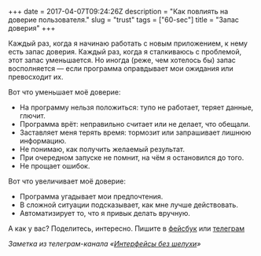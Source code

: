 +++
date = 2017-04-07T09:24:26Z
description = "Как повлиять на доверие пользователя."
slug = "trust"
tags = ["60-sec"]
title = "Запас доверия"
+++

Каждый раз, когда я начинаю работать с новым приложением, к нему есть запас доверия. Каждый раз, когда я сталкиваюсь с проблемой, этот запас уменьшается. Но иногда (реже, чем хотелось бы) запас восполняется — если программа оправдывает мои ожидания или превосходит их.

Вот что уменьшает моё доверие:

- На программу нельзя положиться: тупо не работает, теряет данные, глючит.
- Программа врёт: неправильно считает или не делает, что обещали.
- Заставляет меня терять время: тормозит или запрашивает лишнюю информацию.
- Не понимаю, как получить желаемый результат.
- При очередном запуске не помнит, на чём я остановился до того.
- Не прощает ошибок.

Вот что увеличивает моё доверие:

- Программа угадывает мои предпочтения.
- В сложной ситуации подсказывает, как мне лучше действовать.
- Автоматизирует то, что я привык делать вручную.

А как у вас? Поделитесь, интересно. Пишите в [фейсбук](https://www.facebook.com/nalgeon/posts/1029905230444017) или [телеграм](https://t.me/nalgeon)

<div class="row">
<div class="col-xs-12 col-sm-10 col-md-8"><p><em>Заметка из телеграм-канала <span class="nowrap"><i class="far fa-star color-sin"></i> «<a href="https://t.me/dangry">Интерфейсы без шелухи</a>»</span></em></p></div>
</div>

